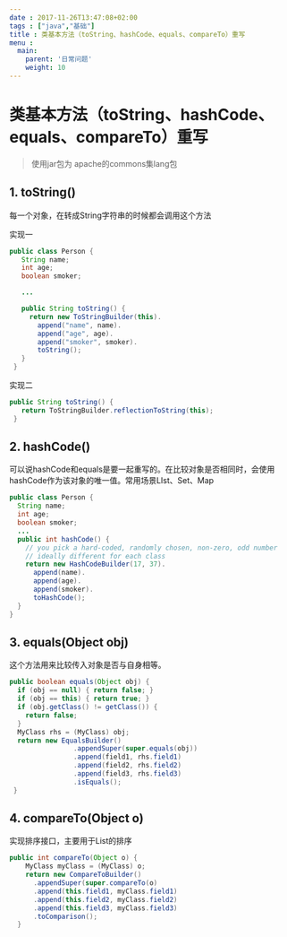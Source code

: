 ```yaml
---
date : 2017-11-26T13:47:08+02:00
tags : ["java","基础"]
title : 类基本方法（toString、hashCode、equals、compareTo）重写
menu : 
  main: 
    parent: '日常问题'
    weight: 10
---
```

# 类基本方法（toString、hashCode、equals、compareTo）重写

> 使用jar包为 apache的commons集lang包

## 1.  toString()
每一个对象，在转成String字符串的时候都会调用这个方法

实现一
```java
public class Person {
   String name;
   int age;
   boolean smoker;

   ...

   public String toString() {
     return new ToStringBuilder(this).
       append("name", name).
       append("age", age).
       append("smoker", smoker).
       toString();
   }
 }
```

实现二

```java
public String toString() {
   return ToStringBuilder.reflectionToString(this);
 }
```

## 2.  hashCode()

可以说hashCode和equals是要一起重写的。在比较对象是否相同时，会使用hashCode作为该对象的唯一值。常用场景LIst、Set、Map
```java
public class Person {
  String name;
  int age;
  boolean smoker;
  ...
  public int hashCode() {
    // you pick a hard-coded, randomly chosen, non-zero, odd number
    // ideally different for each class
    return new HashCodeBuilder(17, 37).
      append(name).
      append(age).
      append(smoker).
      toHashCode();
  }
}
```

## 3.  equals(Object obj)
这个方法用来比较传入对象是否与自身相等。
```java
public boolean equals(Object obj) {
  if (obj == null) { return false; }
  if (obj == this) { return true; }
  if (obj.getClass() != getClass()) {
    return false;
  }
  MyClass rhs = (MyClass) obj;
  return new EqualsBuilder()
                .appendSuper(super.equals(obj))
                .append(field1, rhs.field1)
                .append(field2, rhs.field2)
                .append(field3, rhs.field3)
                .isEquals();
 }
```
## 4.  compareTo(Object o)
实现排序接口，主要用于List的排序
```java
public int compareTo(Object o) {
    MyClass myClass = (MyClass) o;
    return new CompareToBuilder()
      .appendSuper(super.compareTo(o)
      .append(this.field1, myClass.field1)
      .append(this.field2, myClass.field2)
      .append(this.field3, myClass.field3)
      .toComparison();
  }
```
